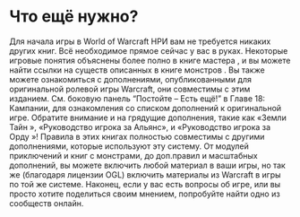 # Что ещё нужно?
Для начала игры в World of Warcraft НРИ вам не требуется никаких других книг. Всё необходимое прямое сейчас у вас в руках. Некоторые игровые понятия объяснены более полно в книге мастера , и вы можете найти ссылки на существ описанных в книге монстров . Вы также можете ознакомиться с дополнениями, опубликованными для оригинальной ролевой игры Warcraft, они совместимы с этим изданием. См. боковую панель “Постойте – Есть ещё!” в Главе 18: Кампании, для ознакомления со списком дополнений к оригинальной игре. Обратите внимание и на грядущие дополнения, такие как «Земли Тайн », «Руководство игрока за Альянс», и «Руководство игрока за Орду »! Правила в этих книгах полностью совместимы с другими дополнениями, которые используют эту систему. От модулей приключений и книг с монстрами, до доп.правил и масштабных дополнений, вы можете включить любой материал в ваши игры, но так же (благодаря лицензии OGL) включить материалы из Warcraft в игры по той же системе. Наконец, если у вас есть вопросы об игре, или вы просто хотите поделиться своим мнением, попробуйте найти одно из сообществ онлайн. 
